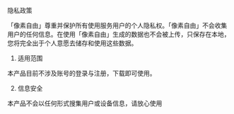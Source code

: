 隐私政策 

「像素自由」尊重并保护所有使用服务用户的个人隐私权。「像素自由」不会收集用户的任何信息。在使用「像素自由」生成的数据也不会被上传，只保存在本地，您将完全出于个人意愿去储存和使用这些数据。

1. 适用范围 

本产品目前不涉及账号的登录与注册，下载即可使用。

2. 信息安全  

本产品不会以任何形式搜集用户或设备信息，请放心使用
